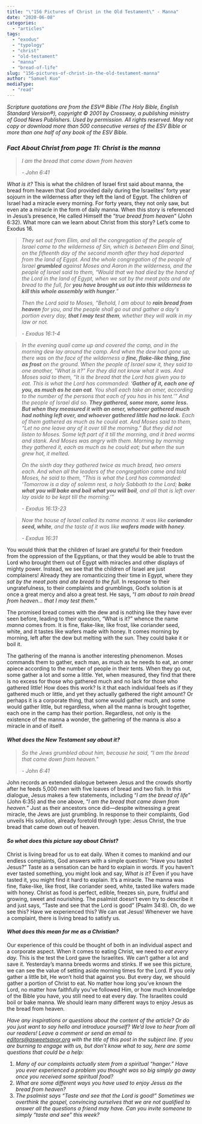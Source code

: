 ```yaml
---
title: "\"156 Pictures of Christ in the Old Testament\" - Manna"
date: "2020-06-08"
categories: 
  - "articles"
tags: 
  - "exodus"
  - "typology"
  - "christ"
  - "old-testament"
  - "manna"
  - "bread-of-life"
slug: "156-pictures-of-christ-in-the-old-testament-manna"
author: "Samuel Kuo"
mediaType: 
  - "read"
---
```


_Scripture quotations are from the ESV® Bible (The Holy Bible, English Standard Version®), copyright © 2001 by Crossway, a publishing ministry of Good News Publishers. Used by permission. All rights reserved. May not copy or download more than 500 consecutive verses of the ESV Bible or more than one half of any book of the ESV Bible._

### **_Fact About Christ_** _from page 11: Christ is the manna_

> _I am the bread that came down from heaven_
> 
> _\- John 6:41_

_What is it?_ This is what the children of Israel first said about manna, the bread from heaven that God provided daily during the Israelites’ forty year sojourn in the wilderness after they left the land of Egypt. The children of Israel had a miracle every morning. For forty years, they not only saw, but even ate a miracle in the form of daily manna. When this story is referenced in Jesus’s presence, He called Himself the “_true bread from heaven_” (John 6:32). What more can we learn about Christ from this story? Let’s come to Exodus 16. 

> _They set out from Elim, and all the congregation of the people of Israel came to the wilderness of Sin, which is between Elim and Sinai, on the fifteenth day of the second month after they had departed from the land of Egypt. And the whole congregation of the people of Israel_ **_grumbled_** _against Moses and Aaron in the wilderness, and the people of Israel said to them, “Would that we had died by the hand of the Lord in the land of Egypt, when we sat by the meat pots and ate bread to the full, for_ **_you have brought us out into this wilderness to kill this whole assembly with hunger_**_.”_
> 
> _Then the Lord said to Moses, “Behold, I am about to_ **_rain bread from heaven_** _for you, and the people shall go out and gather a day's portion every day,_ **_that I may test them_**_, whether they will walk in my law or not._
> 
> _\- Exodus 16:1-4_

> _In the evening quail came up and covered the camp, and in the morning dew lay around the camp. And when the dew had gone up, there was on the face of the wilderness a_ **_fine, flake-like thing, fine as frost_** _on the ground. When the people of Israel saw it, they said to one another, “What is it?” For they did not know what it was. And Moses said to them, “It is the bread that the Lord has given you to eat. This is what the Lord has commanded: ‘_**_Gather of it, each one of you, as much as he can eat_**_. You shall each take an omer, according to the number of the persons that each of you has in his tent.’” And the people of Israel did so._ **_They gathered, some more, some less. But when they measured it with an omer, whoever gathered much had nothing left over, and whoever gathered little had no lack._** _Each of them gathered as much as he could eat. And Moses said to them, “Let no one leave any of it over till the morning.” But they did not listen to Moses. Some left part of it till the morning, and it bred worms and stank. And Moses was angry with them. Morning by morning they gathered it, each as much as he could eat; but when the sun grew hot, it melted._
> 
> _On the sixth day they gathered twice as much bread, two omers each. And when all the leaders of the congregation came and told Moses, he said to them, “This is what the Lord has commanded: ‘Tomorrow is a day of solemn rest, a holy Sabbath to the Lord;_ **_bake what you will bake and boil what you will boil_**_, and all that is left over lay aside to be kept till the morning.’”_
> 
> _\- Exodus 16:13-23_

> _Now the house of Israel called its name manna. It was like_ **_coriander seed, white_**_,_ _and the taste of it was like_ **_wafers made with honey_**_._
> 
> _\- Exodus 16:31_

You would think that the children of Israel are grateful for their freedom from the oppression of the Egyptians, or that they would be able to trust the Lord who brought them out of Egypt with miracles and other displays of mighty power. Instead, we see that the children of Israel are just complainers! Already they are romanticizing their time in Egypt, where they _sat by the meat pots and ate bread to the full_. In response to their ungratefulness, to their complaints and grumblings, God’s solution is at once a great mercy and also a great test. He says, “_I am about to rain bread from heaven… that I may test them_.” 

The promised bread comes with the dew and is nothing like they have ever seen before, leading to their question, “What is it?” whence the name _manna_ comes from. It is fine, flake-like, like frost, like coriander seed, white, and it tastes like wafers made with honey. It comes morning by morning, left after the dew but melting with the sun. They could bake it or boil it. 

The gathering of the manna is another interesting phenomenon. Moses commands them to gather, each man, as much as he needs to eat, an omer apiece according to the number of people in their tents. When they go out, some gather a lot and some a little. Yet, when measured, they find that there is no excess for those who gathered much and no lack for those who gathered little! How does this work? Is it that each individual feels as if they gathered much or little, and yet they actually gathered the right amount? Or perhaps it is a corporate thing, that some would gather much, and some would gather little, but regardless, when all the manna is brought together, each one in the camp has their portion. Regardless, not only is the existence of the manna a wonder, the gathering of the manna is also a miracle in and of itself. 

#### **_What does the New Testament say about it?_**

> _So the Jews grumbled about him, because he said, “I am the bread that came down from heaven.”_
> 
> _\- John 6:41_

John records an extended dialogue between Jesus and the crowds shortly after he feeds 5,000 men with five loaves of bread and two fish. In this dialogue, Jesus makes a few statements, including “_I am the bread of life_” (John 6:35) and the one above, “_I am the bread that came down from heaven._” Just as their ancestors once did―despite witnessing a great miracle, the Jews are just grumbling. In response to their complaints, God unveils His solution, already foretold through type: Jesus Christ, the true bread that came down out of heaven. 

#### **_So what does this picture say about Christ?_** 

Christ is living bread for us to eat daily. When it comes to mankind and our endless complaints, God answers with a simple question: “Have you tasted Jesus?” Taste as a sensation can be hard to explain in words. If you haven’t ever tasted something, you might look and say, _What is it?_ Even if you have tasted it, you might find it hard to explain. It’s a miracle. The manna was fine, flake-like, like frost, like coriander seed, white, tasted like wafers made with honey. Christ as food is perfect, edible, freezes sin, pure, fruitful and growing, sweet and nourishing. The psalmist doesn’t even try to describe it and just says, “Taste and see that the Lord is good” (Psalm 34:8). Oh, do we see this? Have we experienced this? We can eat Jesus! Whenever we have a complaint, there is living bread to satisfy us. 

#### **_What does this mean for me as a Christian?_** 

Our experience of this could be thought of both in an individual aspect and a corporate aspect. When it comes to eating Christ, we need to _eat every day._ This is the test the Lord gave the Israelites. We can’t gather a lot and save it. Yesterday’s manna breeds worms and stinks. If we see this picture, we can see the value of setting aside morning times for the Lord. If you only gather a little bit, He won’t hold that against you. But every day, we should gather a portion of Christ to eat. No matter how long you’ve known the Lord, no matter how faithfully you’ve followed Him, or how much knowledge of the Bible you have, you still need to eat every day. The Israelites could boil or bake manna. We should learn many different ways to enjoy Jesus as the bread from heaven. 

_Have any inspirations or questions about the content of the article? Or do you just want to say hello and introduce yourself? We’d love to hear from all our readers! Leave a comment or send an email to editors@asweetsavor.org with the title of this post in the subject line. If you are burning to engage with us, but don’t know what to say, here are some questions that could be a help:_ 

1. _Many of our complaints actually stem from a spiritual “hanger.” Have you ever experienced a problem you thought was so big simply go away once you received some spiritual food?_
2. _What are some different ways you have used to enjoy Jesus as the bread from heaven?_
3. _The psalmist says “Taste and see that the Lord is good!” Sometimes we overthink the gospel, convincing ourselves that we are not qualified to answer all the questions a friend may have. Can you invite someone to simply “taste and see” this week?_
